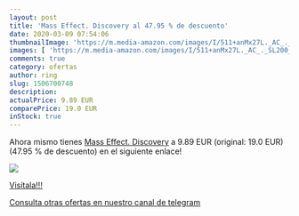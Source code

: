 ```yaml
---
layout: post
title: 'Mass Effect. Discovery al 47.95 % de descuento'
date: 2020-03-09 07:54:06
thumbnailImage: 'https://m.media-amazon.com/images/I/511+anMx27L._AC_._SL200_.jpg'
images: [ 'https://m.media-amazon.com/images/I/511+anMx27L._AC_._SL200_.jpg' ]
comments: true
category: ofertas
author: ring
slug: 1506700748
description:
actualPrice: 9.89 EUR
comparePrice: 19.0 EUR
inStock: true
---
```


Ahora mismo tienes [Mass Effect. Discovery](https://www.amazon.es/dp/1506700748/?tag=redken-21) a 9.89 EUR (original: 19.0 EUR) (47.95 %  de descuento) en el siguiente enlace!

[![](https://m.media-amazon.com/images/I/511+anMx27L._AC_._SL200_.jpg)](https://www.amazon.es/dp/1506700748/?tag=redken-21)

[Visítala!!!](https://www.amazon.es/dp/1506700748/?tag=redken-21)

[Consulta otras ofertas en nuestro canal de telegram](https://t.me/s/ofertas25)
